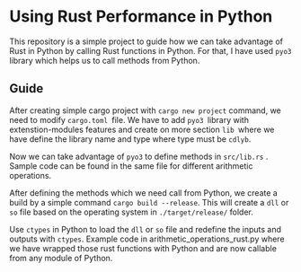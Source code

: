 # Using Rust Performance in Python

This repository is a simple project to guide how we can take advantage of Rust in Python by calling Rust functions in Python. For that, I have used `pyo3` library which helps us to call methods from Python.

## Guide

After creating simple cargo project with `cargo new project` command, we need to modify `cargo.toml `file. We have to add `pyo3 `library with extenstion-modules features and create on more section `lib `where we have define the library name and type where type must be `cdlyb`.

Now we can take advantage of `pyo3` to define methods in `src/lib.rs` . Sample code can be found in the same file for different arithmetic operations.

After defining the methods which we need call from Python, we create a build by a simple command `cargo build --release`. This will create a `dll` or `so` file based on the operating system in `./target/release/` folder.

Use `ctypes` in Python to load the `dll` or `so` file and redefine the inputs and outputs with `ctypes`. Example code in arithmetic_operations_rust.py where we have wrapped those rust functions with Python and are now callable from any module of Python.
